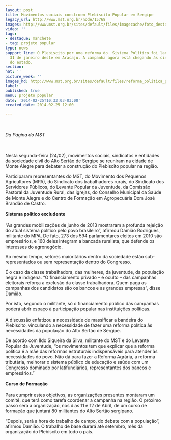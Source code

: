```yaml
---
layout: post
title: Movimentos sociais constroem Plebiscito Popular em Sergipe
legacy_url: http://www.mst.org.br/node/15768
images: http://www.mst.org.br/sites/default/files/imagecache/foto_destaque/reforma_politica_protesto22.jpg
video: ''
tags:
- destaque: manchete
- tag: projeto popular
type: news
support_line: O Plebiscito por uma reforma do  Sistema Político foi lançado no dia
  31 de janeiro deste em Aracaju. A campanha agora está chegando às cinco regiões
  do estado.
section: 
hat: ''
picture_week: ''
images_hd: http://www.mst.org.br/sites/default/files/reforma_politica_protesto22.jpg
label: 
published: true
menu: projeto popular
date: '2014-02-25T10:33:03-03:00'
created_date: 2014-02-25 12:00

---
```

<p><br><br><em>Da Página do&nbsp;MST</em></p><p><br><br>Nesta segunda-feira (24/02), movimentos sociais, sindicatos e entidades da sociedade civil do Alto Sertão de Sergipe se reuniram na cidade de Monte Alegre para debater a construção do Plebiscito popular na região.</p><p>Participaram representantes do MST, do Movimento dos Pequenos Agricultores (MPA), do Sindicato dos trabalhadores rurais, do Sindicato dos Servidores Públicos, do Levante Popular da Juventude, da Comissão Pastoral da Juventude Rural, das igrejas, do Conselho Municipal da Saúde de Monte Alegre e do Centro de Formação em Agropecuária Dom José Brandão de Castro.<br><br><strong>Sistema político excludente<br></strong><br>“As grandes mobilizações de junho de 2013 mostraram a profunda rejeição do atual sistema político pelo povo brasileiro”, afirmou Damião Rodrigues, militante do MPA. De fato, 273 dos 594 parlamentares eleitos em 2010 são empresários, e 160 deles integram a bancada ruralista, que defende os interesses do agronegócio.</p><p>Ao mesmo tempo, setores maioritários dentro da sociedade estão sub-representados ou sem representação dentro do Congresso.</p><p>É o caso da classe trabalhadora, das mulheres, da juventude, da população negra e indígena. “O financiamento privado – e oculto – das campanhas eleitorais reforça a exclusão da classe trabalhadora. Quem paga as campanhas dos candidatos são os bancos e as grandes empresas”, disse Damião.</p><p>Por isto, segundo o militante, só o financiamento público das campanhas poderá abrir espaço à participação popular nas instituições políticas.<br><br>A discussão enfatizou a necessidade de massificar a bandeira do Plebiscito, vinculando a necessidade de fazer uma reforma política às necessidades da população do Alto Sertão de Sergipe.</p><p>De acordo com Ildo Siqueira da Silva, militante do MST e do Levante Popular da Juventude, “os movimentos tem que explicar que a reforma política é a mãe das reformas estruturais indispensáveis para atender às necessidades do povo. Não dá para fazer a Reforma Agrária, a reforma tributária, melhorar o sistema público de educação e saúde com um Congresso dominado por latifundiários, representantes dos bancos e empresários.”<br><br><strong>Curso de Formação</strong><br><br>Para cumprir estes objetivos, as organizações presentes montaram um comitê, que terá como tarefa coordenar a campanha na região. O próximo passo será a organização, nos dias 11 e 12 de Abril, de um curso de formação que juntará 80 militantes do Alto Sertão sergipano.</p><p>“Depois, será a hora do trabalho de campo, do debate com a população”, afirmou Damião. O trabalho de base durará até setembro, mês da organização do Plebiscito em todo o país.<br>&nbsp;</p>
